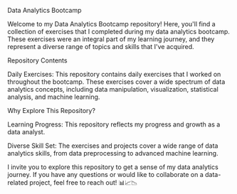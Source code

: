 Data Analytics Bootcamp

Welcome to my Data Analytics Bootcamp repository! Here, you'll find a collection of exercises that I completed 
during my data analytics bootcamp. These exercises were an integral part of my learning journey, and they represent
a diverse range of topics and skills that I've acquired.

Repository Contents

Daily Exercises: This repository contains daily exercises that I worked on throughout the bootcamp. 
These exercises cover a wide spectrum of data analytics concepts, including data manipulation, visualization, 
statistical analysis, and machine learning.

Why Explore This Repository?

Learning Progress: This repository reflects my progress and growth as a data analyst. 

Diverse Skill Set: The exercises and projects cover a wide range of data analytics skills, 
from data preprocessing to advanced machine learning.

I invite you to explore this repository to get a sense of my data analytics journey. If you have any questions or would like to collaborate 
on a data-related project, feel free to reach out! 📊📈📉

